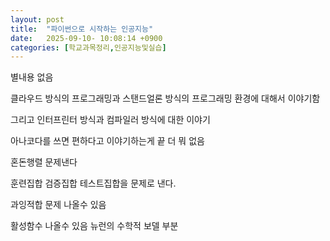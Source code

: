 ```yaml
---
layout: post
title:  "파이썬으로 시작하는 인공지능"
date:   2025-09-10- 10:08:14 +0900
categories: [학교과목정리,인공지능및실습]
---
```



별내용 없음

클라우드 방식의 프로그래밍과
스탠드얼론 방식의 프로그래밍 환경에 대해서 이야기함 

그리고 인터프린터 방식과 컴파일러 방식에 대한 이야기

아나코다를 쓰면 편하다고 이야기하는게 끝 더 뭐 없음

혼돈행렬 문제낸다

훈련집합 검증집합 테스트집합을 문제로 낸다.

과잉적합 문제 나올수 있음

활성함수 나올수 있음 뉴런의 수학적 보델 부분
